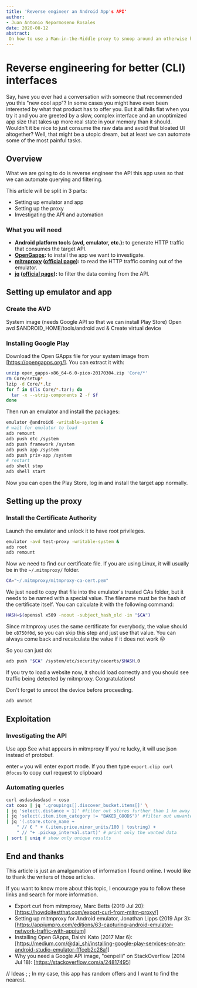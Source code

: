 ```yaml
---
title: 'Reverse engineer an Android App's API'
author:
- Juan Antonio Nepormoseno Rosales
date: 2020-08-12
abstract:
 On how to use a Man-in-the-Middle proxy to snoop around an otherwise hidden App traffic, and what to do with that
---
```


# Reverse engineering for better (CLI) interfaces

Say, have you ever had a conversation with someone that recommended you this "new cool app"? In some cases you might have even been interested by what that product has to offer you. But it all falls flat when you try it and you are greeted by a slow, complex interface and an unoptimized app size that takes up more real state in your memory than it should. Wouldn't it be nice to just consume the raw data and avoid that bloated UI altogether? Well, that might be a utopic dream, but at least we can automate some of the most painful tasks.

## Overview

What we are going to do is reverse engineer the API this app uses so that we can automate querying and filtering.

This article will be split in 3 parts:

* Setting up emulator and app
* Setting up the proxy
* Investigating the API and automation

### What you will need

* **Android platform tools (avd, emulator, etc.):** to generate HTTP traffic that consumes the target API.
* **[OpenGapps](https://opengapps.org/):** to install the app we want to investigate.
* **[mitmproxy](https://github.com/mitmproxy/mitmproxy) ([official page](https://mitmproxy.org)):** to read the HTTP traffic coming out of the emulator.
* **[jq](https://github.com/stedolan/jq) ([official page](https://stedolan.github.io/jq/)):** to filter the data coming from the API.

## Setting up emulator and app

### Create the AVD

System image (needs Google API so that we can install Play Store)
Open avd
$ANDROID_HOME/tools/android avd &
Create virtual device

### Installing Google Play

Download the Open GApps file for your system image from [https://opengapps.org/]. You can extract it with:

```sh
unzip open_gapps-x86_64-6.0-pico-20170304.zip 'Core/*'
rm Core/setup*
lzip -d Core/*.lz
for f in $(ls Core/*.tar); do
  tar -x --strip-components 2 -f $f
done
```

Then run an emulator and install the packages:

```sh
emulator @android6 -writable-system &
# wait for emulator to load
adb remount
adb push etc /system
adb push framework /system
adb push app /system
adb push priv-app /system
# restart
adb shell stop
adb shell start
```

Now you can open the Play Store, log in and install the target app normally.

## Setting up the proxy

### Install the Certificate Authority

Launch the emulator and unlock it to have root privileges.

```sh
emulator -avd test-proxy -writable-system &
adb root
adb remount
```

Now we need to find our certificate file. If you are using Linux, it will usually be in the `~/.mitmproxy/` folder.

```sh
CA="~/.mitmproxy/mitmproxy-ca-cert.pem"
```

We just need to copy that file into the emulator's trusted CAs folder, but it needs to be named with a special value. The filename must be the hash of the certificate itself. You can calculate it with the following command:

```sh
HASH=$(openssl x509 -noout -subject_hash_old -in "$CA")
```

Since mitmproxy uses the same certificate for everybody, the value should be `c8750f0d`, so you can skip this step and just use that value. You can always come back and recalculate the value if it does not work 😛

So you can just do:

```sh
adb push "$CA" /system/etc/security/cacerts/$HASH.0
```

If you try to load a website now, it should load correctly and you should see traffic being detected by mitmproxy. Congratulations!

Don't forget to unroot the device before proceeding.

```sh
adb unroot
```

## Exploitation

### Investigating the API

Use app
See what appears in mitmproxy
If you're lucky, it will use json instead of protobuf.

enter `w` you will enter export mode. If you then type `export.clip curl @focus` to copy curl request to clipboard

### Automating queries

```sh
curl asdasdasdasd > coso
cat coso | jq '.groupings[].discover_bucket.items[]' \
| jq 'select(.distance < 1)' #filter out stores further than 1 km away
| jq 'select(.item.item_category != "BAKED_GOODS")' #filter out unwanted store categories
| jq '(.store.store_name +
    " // € " + (.item.price.minor_units/100 | tostring) +
    " // "+ .pickup_interval.start)' # print only the wanted data
| sort | uniq # show only unique results
```

## End and thanks

This article is just an amalgamation of information I found online. I would like to thank the writers of those articles.

If you want to know more about this topic, I encourage you to follow these links and search for more information.

* Export curl from mitmproxy, Marc Betts (2019 Jul 20): [https://howdoitestthat.com/export-curl-from-mitm-proxy/]
* Setting up mitmproxy for Android emulator, Jonathan Lipps (2019 Apr 3): [https://appiumpro.com/editions/63-capturing-android-emulator-network-traffic-with-appium]
* Installing Open GApps, Daishi Kato (2017 Mar 6): [https://medium.com/@dai_shi/installing-google-play-services-on-an-android-studio-emulator-fffceb2c28a1]
* Why you need a Google API image, "oenpelli" on StackOverflow (2014 Jul 18): [https://stackoverflow.com/a/24817495]

// Ideas
;
;
In my case, this app has random offers and I want to find the nearest.
